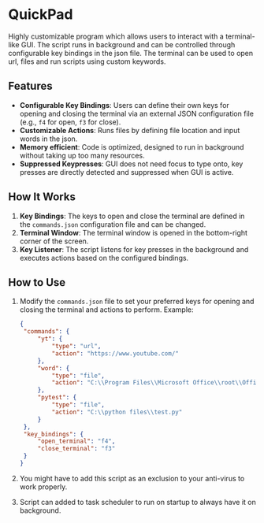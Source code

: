 # QuickPad

Highly customizable program which allows users to interact with a terminal-like GUI. The script runs in background and can be controlled through configurable key bindings in the json file. The terminal can be used to open url, files and run scripts using custom keywords.

## Features
- **Configurable Key Bindings**: Users can define their own keys for opening and closing the terminal via an external JSON configuration file (e.g., `f4` for open, `f3` for close).
- **Customizable Actions**: Runs files by defining file location and input words in the json.
- **Memory efficient**: Code is optimized, designed to run in background without taking up too many resources.
- **Suppressed Keypresses**: GUI does not need focus to type onto, key presses are directly detected and suppressed when GUI is active.

## How It Works
1. **Key Bindings**: The keys to open and close the terminal are defined in the `commands.json` configuration file and can be changed.
2. **Terminal Window**: The terminal window is opened in the bottom-right corner of the screen.
3. **Key Listener**: The script listens for key presses in the background and executes actions based on the configured bindings.

## How to Use
1. Modify the `commands.json` file to set your preferred keys for opening and closing the terminal and actions to perform. Example:

      ```json
   {
       "commands": {
           "yt": {
               "type": "url",
               "action": "https://www.youtube.com/"
           },
           "word": {
               "type": "file",
               "action": "C:\\Program Files\\Microsoft Office\\root\\Office16\\WINWORD.EXE"
           },
           "pytest": {
               "type": "file",
               "action": "C:\\python files\\test.py"
           }
       },
       "key_bindings": {
           "open_terminal": "f4",
           "close_terminal": "f3"
       }
   }
2. You might have to add this script as an exclusion to your anti-virus to work properly.
3. Script can added to task scheduler to run on startup to always have it on background.
